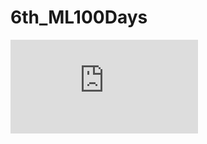 # 6th_ML100Days
![image text](https://github.com/HJHJKOKO/6th_ML100Days/blob/main/certificate/YEN-TING_CHOU_6th_ML.pdf)
